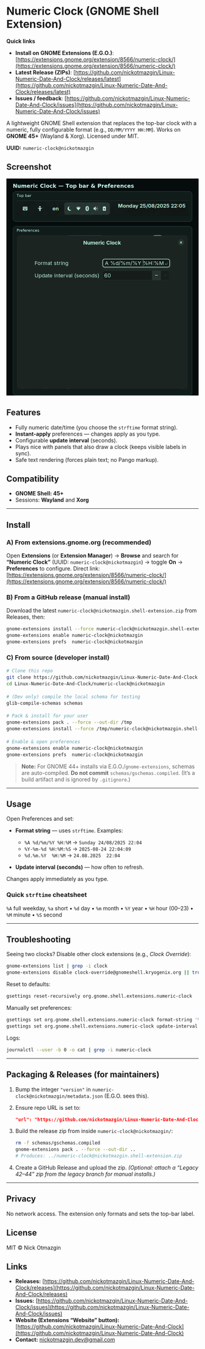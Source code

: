 # Numeric Clock (GNOME Shell Extension)

**Quick links**

* **Install on GNOME Extensions (E.G.O.)**: [https://extensions.gnome.org/extension/8566/numeric-clock/](https://extensions.gnome.org/extension/8566/numeric-clock/)
* **Latest Release (ZIPs)**: [https://github.com/nickotmazgin/Linux-Numeric-Date-And-Clock/releases/latest](https://github.com/nickotmazgin/Linux-Numeric-Date-And-Clock/releases/latest)
* **Issues / feedback**: [https://github.com/nickotmazgin/Linux-Numeric-Date-And-Clock/issues](https://github.com/nickotmazgin/Linux-Numeric-Date-And-Clock/issues)

A lightweight GNOME Shell extension that replaces the top-bar clock with a numeric, fully configurable format (e.g., `DD/MM/YYYY HH:MM`). Works on **GNOME 45+** (Wayland & Xorg). Licensed under MIT.

**UUID:** `numeric-clock@nickotmazgin`

## Screenshot

![Numeric Clock — Top bar & Preferences](screenshots/numeric-clock_screenshot.png)


## Features

* Fully numeric date/time (you choose the `strftime` format string).
* **Instant-apply** preferences — changes apply as you type.
* Configurable **update interval** (seconds).
* Plays nice with panels that also draw a clock (keeps visible labels in sync).
* Safe text rendering (forces plain text; no Pango markup).

## Compatibility

* **GNOME Shell: 45+**
* Sessions: **Wayland** and **Xorg**

---

## Install

### A) From **extensions.gnome.org** (recommended)

Open **Extensions** (or **Extension Manager**) → **Browse** and search for **“Numeric Clock”** (UUID: `numeric-clock@nickotmazgin`) → toggle **On** → **Preferences** to configure.
Direct link: [https://extensions.gnome.org/extension/8566/numeric-clock/](https://extensions.gnome.org/extension/8566/numeric-clock/)

### B) From a **GitHub release** (manual install)

Download the latest `numeric-clock@nickotmazgin.shell-extension.zip` from Releases, then:

```bash
gnome-extensions install --force numeric-clock@nickotmazgin.shell-extension.zip
gnome-extensions enable numeric-clock@nickotmazgin
gnome-extensions prefs  numeric-clock@nickotmazgin
```

### C) From source (developer install)

```bash
# Clone this repo
git clone https://github.com/nickotmazgin/Linux-Numeric-Date-And-Clock.git
cd Linux-Numeric-Date-And-Clock/numeric-clock@nickotmazgin

# (Dev only) compile the local schema for testing
glib-compile-schemas schemas

# Pack & install for your user
gnome-extensions pack . --force --out-dir /tmp
gnome-extensions install --force /tmp/numeric-clock@nickotmazgin.shell-extension.zip

# Enable & open preferences
gnome-extensions enable numeric-clock@nickotmazgin
gnome-extensions prefs  numeric-clock@nickotmazgin
```

> **Note:** For GNOME 44+ installs via E.G.O./`gnome-extensions`, schemas are auto-compiled. **Do not commit** `schemas/gschemas.compiled`. (It’s a build artifact and is ignored by `.gitignore`.)

---

## Usage

Open Preferences and set:

* **Format string** — uses `strftime`. Examples:

  * `%A %d/%m/%Y %H:%M` → `Sunday 24/08/2025 22:04`
  * `%Y-%m-%d %H:%M:%S` → `2025-08-24 22:04:09`
  * `%d.%m.%Y  %H:%M` → `24.08.2025  22:04`
* **Update interval (seconds)** — how often to refresh.

Changes apply immediately as you type.

### Quick `strftime` cheatsheet

`%A` full weekday, `%a` short • `%d` day • `%m` month • `%Y` year • `%H` hour (00–23) • `%M` minute • `%S` second

---

## Troubleshooting

Seeing two clocks? Disable other clock extensions (e.g., *Clock Override*):

```bash
gnome-extensions list | grep -i clock
gnome-extensions disable clock-override@gnomeshell.kryogenix.org || true
```

Reset to defaults:

```bash
gsettings reset-recursively org.gnome.shell.extensions.numeric-clock
```

Manually set preferences:

```bash
gsettings set org.gnome.shell.extensions.numeric-clock format-string '%A %d/%m/%Y %H:%M'
gsettings set org.gnome.shell.extensions.numeric-clock update-interval 60
```

Logs:

```bash
journalctl --user -b 0 -o cat | grep -i numeric-clock
```

---

## Packaging & Releases (for maintainers)

1. Bump the integer `"version"` in `numeric-clock@nickotmazgin/metadata.json` (E.G.O. sees this).
2. Ensure repo URL is set to:

   ```json
   "url": "https://github.com/nickotmazgin/Linux-Numeric-Date-And-Clock"
   ```
3. Build the release zip from inside `numeric-clock@nickotmazgin/`:

   ```bash
   rm -f schemas/gschemas.compiled
   gnome-extensions pack . --force --out-dir ..
   # Produces: ../numeric-clock@nickotmazgin.shell-extension.zip
   ```
4. Create a GitHub Release and upload the zip.
   *(Optional: attach a “Legacy 42–44” zip from the legacy branch for manual installs.)*

---

## Privacy

No network access. The extension only formats and sets the top-bar label.

## License

MIT © Nick Otmazgin

## Links

* **Releases:** [https://github.com/nickotmazgin/Linux-Numeric-Date-And-Clock/releases](https://github.com/nickotmazgin/Linux-Numeric-Date-And-Clock/releases)
* **Issues:** [https://github.com/nickotmazgin/Linux-Numeric-Date-And-Clock/issues](https://github.com/nickotmazgin/Linux-Numeric-Date-And-Clock/issues)
* **Website (Extensions “Website” button):** [https://github.com/nickotmazgin/Linux-Numeric-Date-And-Clock](https://github.com/nickotmazgin/Linux-Numeric-Date-And-Clock)
* **Contact:** [nickotmazgin.dev@gmail.com](mailto:nickotmazgin.dev@gmail.com)
